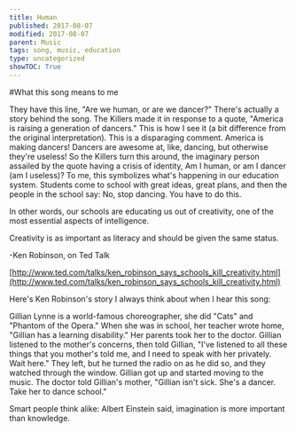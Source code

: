 ```yaml
---
title: Human
published: 2017-08-07
modified: 2017-08-07
parent: Music
tags: song, music, education
type: uncategorized
showTOC: True
---
```



#What this song means to me

They have this line, "Are we human, or are we dancer?" There's actually a story behind the song. The Killers made it in response to a quote, "America is raising a generation of dancers." This is how I see it (a bit difference from the original interpretation). This is a disparaging comment. America is making dancers! Dancers are awesome at, like, dancing, but otherwise they're useless! So the Killers turn this around, the imaginary person assailed by the quote having a crisis of identity, Am I human, or am I dancer (am I useless)? To me, this symbolizes what's happening in our education system. Students come to school with great ideas, great plans, and then the people in the school say: No, stop dancing. You have to do this.

In other words, our schools are educating us out of creativity, one of the most essential aspects of intelligence.

>
Creativity is as important as literacy and should be given the same status.
>
-Ken Robinson, on Ted Talk
>
[http://www.ted.com/talks/ken_robinson_says_schools_kill_creativity.html](http://www.ted.com/talks/ken_robinson_says_schools_kill_creativity.html) 

Here's Ken Robinson's story I always think about when I hear this song:

>
Gillian Lynne is a world-famous choreographer, she did "Cats" and "Phantom of the Opera." When she was in school, her teacher wrote home, "Gillian has a learning disability." Her parents took her to the doctor. Gillian listened to the mother's concerns, then told Gillian, "I've listened to all these things that you mother's told me, and I need to speak with her privately. Wait here." They left, but he turned the radio on as he did so, and they watched through the window. Gillian got up and started moving to the music. The doctor told Gillian's mother, "Gillian isn't sick. She's a dancer. Take her to dance school."

Smart people think alike: Albert Einstein said, imagination is more important than knowledge.







